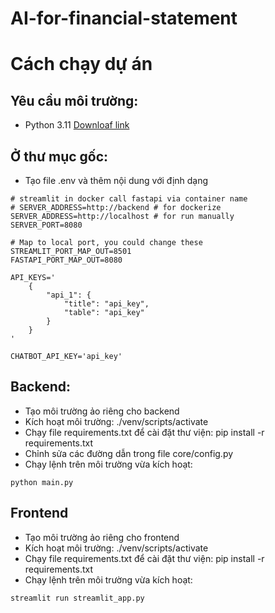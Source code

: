 # AI-for-financial-statement

# Cách chạy dự án
## Yêu cầu môi trường:
- Python 3.11 [Downloaf link](https://www.python.org/downloads/release/python-3110/)
## Ở thư mục gốc:
- Tạo file .env và thêm nội dung với định dạng
```
# streamlit in docker call fastapi via container name
# SERVER_ADDRESS=http://backend # for dockerize
SERVER_ADDRESS=http://localhost # for run manually
SERVER_PORT=8080

# Map to local port, you could change these
STREAMLIT_PORT_MAP_OUT=8501
FASTAPI_PORT_MAP_OUT=8080

API_KEYS='
    {
        "api_1": {
            "title": "api_key",
            "table": "api_key"
        }
    }
'

CHATBOT_API_KEY='api_key'
```
## Backend:
- Tạo môi trường ảo riêng cho backend
- Kích hoạt môi trường: ./venv/scripts/activate
- Chạy file requirements.txt để cài đặt thư viện: pip install -r requirements.txt
- Chỉnh sửa các đường dẫn trong file core/config.py
- Chạy lệnh trên môi trường vừa kích hoạt: 
```
python main.py
```
## Frontend
- Tạo môi trường ảo riêng cho frontend
- Kích hoạt môi trường: ./venv/scripts/activate
- Chạy file requirements.txt để cài đặt thư viện: pip install -r requirements.txt
- Chạy lệnh trên môi trường vừa kích hoạt: 
```
streamlit run streamlit_app.py
```
